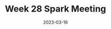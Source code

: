 ---
title: "Week 28 Spark Meeting"
date: 2023-03-16
draft: true
categories: "Spark Initiative"

featured_image: "/img/bg1.jpg"
---
